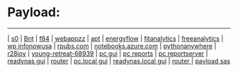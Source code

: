 # Payload:
----
| [s0](http://bnt.rf.gd/z0)
| [Bnt](http://Bnt.rf.gd)
| [f84](http://f84.epizy.com)
| [webappzz](http://webappzz.somee.com)
| [apt](http://apt.getenjoyment.net)
| [energyflow](http://energyflow.000webhostapp.com)
| [fitanalytics](http://fitanalytics.000webhostapp.com)
| [freeanalytics](http://freeanalytics.000webhostapp.com)
| [wp infonowusa](https://infonowusa.wordpress.com)
| [rpubs.com](https://rpubs.com/Atang148)
| [notebooks.azure.com](https://notebooks.azure.com/readerweb)
| [pythonanywhere](https://zzz.pythonanywhere.com)
| [r28joy](https://r28joy.herokuapp.com)
| [young-retreat-68939](https://young-retreat-68939.herokuapp.com)
| [pc gui](http://wdlpc/z/gui)
| [pc reports](http://wdlpc/reports)
| [pc reportserver](http://wdlpc/reportserver)
| [readynas gui](http://wdlmedia/z/gui)
| [router](http://www.routerlogin.com)
| [pc.local gui](http://wdlpc.local/z/gui)
| [readynas.local gui](http://wdlmedia.local/z/gui)
| [router ](http://tplinkwifi.net/)
| [payload sas](http://192.168.0.103)


